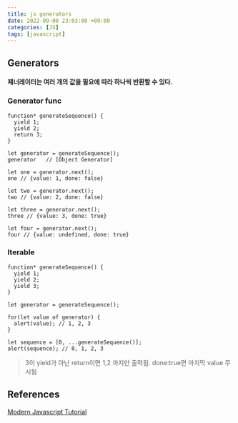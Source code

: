```yaml
---
title: js generators
date: 2022-09-08 23:03:00 +09:00
categories: [JS]
tags: [javascript]
---
```


## Generators
#### 제너레이터는 여러 개의 값을 필요에 따라 하나씩 반환할 수 있다.

### Generator func
`````
function* generateSequence() {
  yield 1;
  yield 2;
  return 3;
}

let generator = generateSequence();
generator	// [Object Generator]

let one = generator.next();
one	// {value: 1, done: false}

let two = generator.next();
two // {value: 2, done: false}

let three = generator.next();
three // {value: 3, done: true}

let four = generator.next();
four // {value: undefined, done: true}

`````

### Iterable
`````
function* generateSequence() {
  yield 1;
  yield 2;
  yield 3;
}

let generator = generateSequence();

for(let value of generator) {
  alert(value); // 1, 2, 3
}

let sequence = [0, ...generateSequence()];
alert(sequence); // 0, 1, 2, 3
`````

> 3이 yield가 아닌 return이면 1,2 까지만 출력됨.
> done:true면 마지막 value 무시됨







## References
[Modern Javascript Tutorial](https://ko.javascript.info/prototype-inheritance)   
